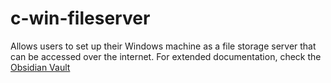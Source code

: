 # c-win-fileserver
Allows users to set up their Windows machine as a file storage server that can be accessed over the internet.
For extended documentation, check the [Obsidian Vault](c-win-fileserver/SERVER_API)
